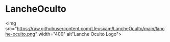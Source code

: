 # LancheOculto

<img src="https://raw.githubusercontent.com/Lleusxam/LancheOculto/main/lanche-oculto.png" width="400" alt"Lanche Oculto Logo">
